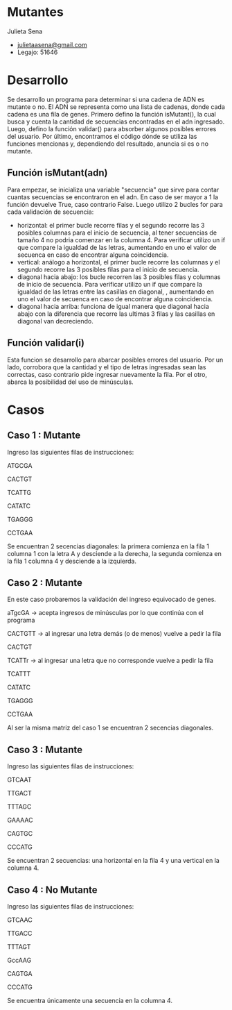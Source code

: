 # Mutantes
Julieta Sena
 - julietaasena@gmail.com
 - Legajo: 51646

# Desarrollo
Se desarrollo un programa para determinar si una cadena de ADN es mutante o no. El ADN se representa como una lista de cadenas, donde cada cadena es una fila de genes. Primero defino la función isMutant(), la cual busca y cuenta la cantidad de secuencias encontradas en el adn ingresado. Luego, defino la función validar() para absorber algunos posibles errores del usuario. Por último, encontramos el código dónde se utiliza las funciones mencionas y, dependiendo del resultado, anuncia si es o no mutante.
## Función isMutant(adn)
Para empezar, se inicializa una variable "secuencia" que sirve para contar cuantas secuencias se encontraron en el adn. En caso de ser mayor a 1 la función devuelve True, caso contrario False.
Luego utilizo 2 bucles for para cada validación de secuencia:
 - horizontal: el primer bucle recorre filas y el segundo recorre las 3 posibles columnas para el inicio de secuencia, al tener secuencias de tamaño 4 no podria comenzar en la columna 4. Para verificar utilizo un if que compare la igualdad de las letras, aumentando en uno el valor de secuenca en caso de encontrar alguna coincidencia.
 - vertical: análogo a horizontal, el primer bucle recorre las columnas y el segundo recorre las 3 posibles filas para el inicio de secuencia.
 - diagonal hacia abajo: los bucle recorren las 3 posibles filas y columnas de inicio de secuencia. Para verificar utilizo un if que compare la igualdad de las letras entre las casillas en diagonal, , aumentando en uno el valor de secuenca en caso de encontrar alguna coincidencia.
 - diagonal hacia arriba: funciona de igual manera que diagonal hacia abajo con la diferencia que recorre las ultimas 3 filas y las casillas en diagonal van decreciendo.
## Función validar(i)
Esta funcion se desarrollo para abarcar posibles errores del usuario. Por un lado, corrobora que la cantidad y el tipo de letras ingresadas sean las correctas, caso contrario pide ingresar nuevamente la fila. Por el otro, abarca la posibilidad del uso de minúsculas.

# Casos

## Caso 1 : Mutante
Ingreso las siguientes filas de instrucciones:

ATGCGA

CACTGT

TCATTG

CATATC

TGAGGG

CCTGAA

Se encuentran 2 secencias diagonales: la primera comienza en la fila 1 columna 1 con la letra A y desciende a la derecha, la segunda comienza en la fila 1 columna 4 y desciende a la izquierda.

## Caso 2 : Mutante
En este caso probaremos la validación del ingreso equivocado de genes.

aTgcGA  -> acepta ingresos de minúsculas por lo que continúa con el programa

CACTGTT -> al ingresar una letra demás (o de menos) vuelve a pedir la fila

CACTGT

TCATTr  -> al ingresar una letra que no corresponde vuelve a pedir la fila

TCATTT

CATATC

TGAGGG

CCTGAA

Al ser la misma matriz del caso 1 se encuentran 2 secencias diagonales.

## Caso 3 : Mutante
Ingreso las siguientes filas de instrucciones:

GTCAAT

TTGACT

TTTAGC

GAAAAC

CAGTGC

CCCATG

Se encuentran 2 secuencias: una horizontal en la fila 4 y una vertical en la columna 4.

## Caso 4 : No Mutante
Ingreso las siguientes filas de instrucciones:

GTCAAC

TTGACC

TTTAGT

GccAAG

CAGTGA

CCCATG

Se encuentra únicamente una secuencia en la columna 4.
